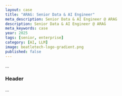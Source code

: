 ```yaml
---
layout: case
title: "ARAG: Senior Data & AI Engineer"
meta_description: Senior Data & AI Engineer @ ARAG
description: Senior Data & AI Engineer @ ARAG
meta_keywords: case
year: 2025
tags: [senior, enterprise]
category: [AI, LLM]
image: beatletech-logo-gradient.png
published: false
---
```


...

### Header

...
